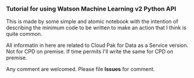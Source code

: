### Tutorial for using Watson Machine Learning v2 Python API

This is made by some simple and atomic notebook with the intention of describing the minimum
code to be written to make an action that I think is quite common.

All informatin in here are related to Cloud Pak for Data as a Service version. Not for CPD on premise.
If time permits I'll write the same for CPD on premise.


Any comment are welcomed. Please file **Issues** for comment.

